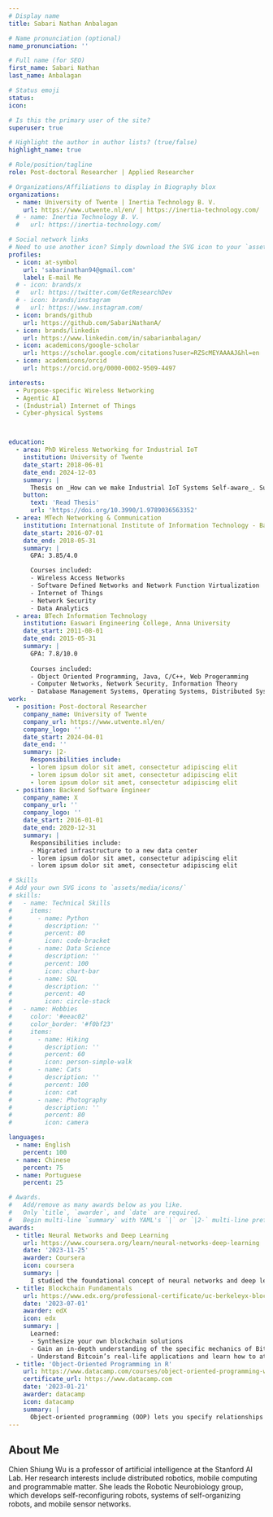 ```yaml
---
# Display name
title: Sabari Nathan Anbalagan

# Name pronunciation (optional)
name_pronunciation: ''

# Full name (for SEO)
first_name: Sabari Nathan
last_name: Anbalagan

# Status emoji
status: 
icon: 

# Is this the primary user of the site?
superuser: true

# Highlight the author in author lists? (true/false)
highlight_name: true

# Role/position/tagline
role: Post-doctoral Researcher | Applied Researcher

# Organizations/Affiliations to display in Biography blox
organizations:
  - name: University of Twente | Inertia Technology B. V. 
    url: https://www.utwente.nl/en/ | https://inertia-technology.com/
  # - name: Inertia Technology B. V. 
  #   url: https://inertia-technology.com/

# Social network links
# Need to use another icon? Simply download the SVG icon to your `assets/media/icons/` folder.
profiles:
  - icon: at-symbol
    url: 'sabarinathan94@gmail.com'
    label: E-mail Me
  # - icon: brands/x
  #   url: https://twitter.com/GetResearchDev
  # - icon: brands/instagram
  #   url: https://www.instagram.com/
  - icon: brands/github
    url: https://github.com/SabariNathanA/
  - icon: brands/linkedin
    url: https://www.linkedin.com/in/sabarianbalagan/
  - icon: academicons/google-scholar
    url: https://scholar.google.com/citations?user=RZScMEYAAAAJ&hl=en
  - icon: academicons/orcid
    url: https://orcid.org/0000-0002-9509-4497

interests:
  - Purpose-specific Wireless Networking 
  - Agentic AI
  - (Industrial) Internet of Things
  - Cyber-physical Systems 



education:
  - area: PhD Wireless Networking for Industrial IoT
    institution: University of Twente
    date_start: 2018-06-01
    date_end: 2024-12-03
    summary: |
      Thesis on _How can we make Industrial IoT Systems Self-aware_. Supervised by [Prof. Paul Havinga](https://scholar.google.com/citations?user=tthSxV0AAAAJ&hl=en), [Dr. Alex Chiumento](http://alexchiumento.eu/), and [Prof. Maarten van Steen](https://www.distributed-systems.net/index.php/me/). Presented papers at five international conferences and published one journal article.
    button:
      text: 'Read Thesis'
      url: 'https://doi.org/10.3990/1.9789036563352'
  - area: MTech Networking & Communication
    institution: International Institute of Information Technology - Bangalore
    date_start: 2016-07-01
    date_end: 2018-05-31
    summary: |
      GPA: 3.85/4.0

      Courses included:
      - Wireless Access Networks
      - Software Defined Networks and Network Function Virtualization
      - Internet of Things
      - Network Security
      - Data Analytics
  - area: BTech Information Technology
    institution: Easwari Engineering College, Anna University
    date_start: 2011-08-01
    date_end: 2015-05-31
    summary: |
      GPA: 7.8/10.0
      
      Courses included:
      - Object Oriented Programming, Java, C/C++, Web Progeramming
      - Computer Networks, Network Security, Information Theory
      - Database Management Systems, Operating Systems, Distributed Systems
work:
  - position: Post-doctoral Researcher
    company_name: University of Twente
    company_url: https://www.utwente.nl/en/
    company_logo: ''
    date_start: 2024-04-01
    date_end: ''
    summary: |2-
      Responsibilities include:
      - lorem ipsum dolor sit amet, consectetur adipiscing elit
      - lorem ipsum dolor sit amet, consectetur adipiscing elit
      - lorem ipsum dolor sit amet, consectetur adipiscing elit
  - position: Backend Software Engineer
    company_name: X
    company_url: ''
    company_logo: ''
    date_start: 2016-01-01
    date_end: 2020-12-31
    summary: |
      Responsibilities include:
      - Migrated infrastructure to a new data center
      - lorem ipsum dolor sit amet, consectetur adipiscing elit
      - lorem ipsum dolor sit amet, consectetur adipiscing elit

# Skills
# Add your own SVG icons to `assets/media/icons/`
# skills:
#   - name: Technical Skills
#     items:
#       - name: Python
#         description: ''
#         percent: 80
#         icon: code-bracket
#       - name: Data Science
#         description: ''
#         percent: 100
#         icon: chart-bar
#       - name: SQL
#         description: ''
#         percent: 40
#         icon: circle-stack
#   - name: Hobbies
#     color: '#eeac02'
#     color_border: '#f0bf23'
#     items:
#       - name: Hiking
#         description: ''
#         percent: 60
#         icon: person-simple-walk
#       - name: Cats
#         description: ''
#         percent: 100
#         icon: cat
#       - name: Photography
#         description: ''
#         percent: 80
#         icon: camera

languages:
  - name: English
    percent: 100
  - name: Chinese
    percent: 75
  - name: Portuguese
    percent: 25

# Awards.
#   Add/remove as many awards below as you like.
#   Only `title`, `awarder`, and `date` are required.
#   Begin multi-line `summary` with YAML's `|` or `|2-` multi-line prefix and indent 2 spaces below.
awards:
  - title: Neural Networks and Deep Learning
    url: https://www.coursera.org/learn/neural-networks-deep-learning
    date: '2023-11-25'
    awarder: Coursera
    icon: coursera
    summary: |
      I studied the foundational concept of neural networks and deep learning. By the end, I was familiar with the significant technological trends driving the rise of deep learning; build, train, and apply fully connected deep neural networks; implement efficient (vectorized) neural networks; identify key parameters in a neural network’s architecture; and apply deep learning to your own applications.
  - title: Blockchain Fundamentals
    url: https://www.edx.org/professional-certificate/uc-berkeleyx-blockchain-fundamentals
    date: '2023-07-01'
    awarder: edX
    icon: edx
    summary: |
      Learned:
      - Synthesize your own blockchain solutions
      - Gain an in-depth understanding of the specific mechanics of Bitcoin
      - Understand Bitcoin’s real-life applications and learn how to attack and destroy Bitcoin, Ethereum, smart contracts and Dapps, and alternatives to Bitcoin’s Proof-of-Work consensus algorithm
  - title: 'Object-Oriented Programming in R'
    url: https://www.datacamp.com/courses/object-oriented-programming-with-s3-and-r6-in-r
    certificate_url: https://www.datacamp.com
    date: '2023-01-21'
    awarder: datacamp
    icon: datacamp
    summary: |
      Object-oriented programming (OOP) lets you specify relationships between functions and the objects that they can act on, helping you manage complexity in your code. This is an intermediate level course, providing an introduction to OOP, using the S3 and R6 systems. S3 is a great day-to-day R programming tool that simplifies some of the functions that you write. R6 is especially useful for industry-specific analyses, working with web APIs, and building GUIs.
---
```


## About Me

Chien Shiung Wu is a professor of artificial intelligence at the Stanford AI Lab. Her research interests include distributed robotics, mobile computing and programmable matter. She leads the Robotic Neurobiology group, which develops self-reconfiguring robots, systems of self-organizing robots, and mobile sensor networks.
